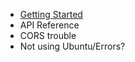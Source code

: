 - [Getting Started](getting_started/README.md)
- API Reference
- CORS trouble
- Not using Ubuntu/Errors?
